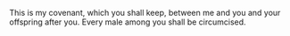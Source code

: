 This is my covenant, which you shall keep, between me and you and your offspring after you. Every male among you shall be circumcised.